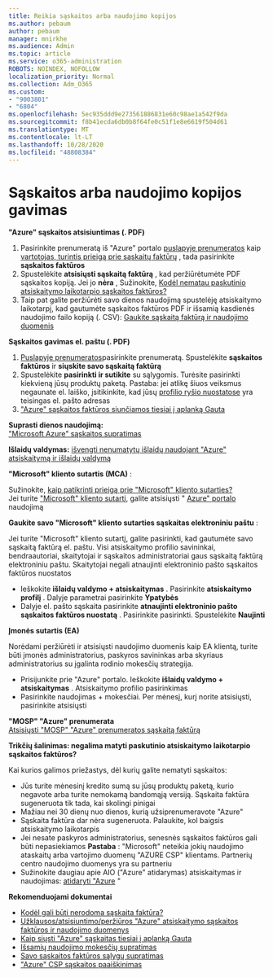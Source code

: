 ```yaml
---
title: Reikia sąskaitos arba naudojimo kopijos
ms.author: pebaum
author: pebaum
manager: mnirkhe
ms.audience: Admin
ms.topic: article
ms.service: o365-administration
ROBOTS: NOINDEX, NOFOLLOW
localization_priority: Normal
ms.collection: Adm_O365
ms.custom:
- "9003801"
- "6804"
ms.openlocfilehash: 5ec935ddd9e273561886831e60c98ae1a542f9da
ms.sourcegitcommit: f8b41ecda6db0b8f64fe0c51f1e8e6619f504d61
ms.translationtype: MT
ms.contentlocale: lt-LT
ms.lasthandoff: 10/28/2020
ms.locfileid: "48808384"
---
```

# <a name="get-a-copy-of-your-bill-or-usage"></a>Sąskaitos arba naudojimo kopijos gavimas

**"Azure" sąskaitos atsisiuntimas (. PDF)**

1. Pasirinkite prenumeratą iš "Azure" portalo [puslapyje prenumeratos](https://portal.azure.com/#blade/Microsoft_Azure_Billing/SubscriptionsBlade) kaip [vartotojas, turintis prieigą prie sąskaitų faktūrų](https://docs.microsoft.com/azure/cost-management-billing/manage/manage-billing-access?WT.mc_id=Portal-Microsoft_Azure_Support) , tada pasirinkite **sąskaitos faktūros**
2. Spustelėkite **atsisiųsti sąskaitą faktūrą** , kad peržiūrėtumėte PDF sąskaitos kopiją. Jei jo **nėra** , Sužinokite, [Kodėl nematau paskutinio atsiskaitymo laikotarpio sąskaitos faktūros?](https://docs.microsoft.com/azure/cost-management-billing/manage/download-azure-invoice-daily-usage-date?WT.mc_id=Portal-Microsoft_Azure_Support#noinvoice)
3. Taip pat galite peržiūrėti savo dienos naudojimą spustelėję atsiskaitymo laikotarpį, kad gautumėte sąskaitos faktūros PDF ir išsamią kasdienės naudojimo failo kopiją (. CSV): [Gaukite sąskaitą faktūrą ir naudojimo duomenis](https://docs.microsoft.com/azure/cost-management-billing/manage/download-azure-invoice-daily-usage-date?WT.mc_id=Portal-Microsoft_Azure_Support)

**Sąskaitos gavimas el. paštu (. PDF)**

1. [Puslapyje prenumeratos](https://ms.portal.azure.com/#blade/Microsoft_Azure_Billing/SubscriptionsBlade)pasirinkite prenumeratą. Spustelėkite **sąskaitos faktūros** ir **siųskite savo sąskaitą faktūrą**
2. Spustelėkite **pasirinkti ir sutikite** su sąlygomis. Turėsite pasirinkti kiekvieną jūsų produktų paketą. Pastaba: jei atlikę šiuos veiksmus negaunate el. laiško, įsitikinkite, kad jūsų [profilio ryšio nuostatose](https://account.windowsazure.com/profile) yra teisingas el. pašto adresas
3. ["Azure" sąskaitos faktūros siunčiamos tiesiai į aplanką Gauta](https://azure.microsoft.com/blog/azure-email-invoices/)

**Suprasti dienos naudojimą:**  
 ["Microsoft Azure" sąskaitos supratimas](https://docs.microsoft.com/azure/cost-management-billing/understand/review-individual-bill?WT.mc_id=Portal-Microsoft_Azure_Support)  

**Išlaidų valdymas:** [išvengti nenumatytų išlaidų naudojant "Azure" atsiskaitymą ir išlaidų valdymą](https://docs.microsoft.com/azure/cost-management-billing/manage/getting-started?WT.mc_id=Portal-Microsoft_Azure_Support)  

**"Microsoft" kliento sutartis (MCA)** :

Sužinokite,  [kaip patikrinti prieigą prie "Microsoft" kliento sutarties?](https://docs.microsoft.com/azure/cost-management-billing/manage/download-azure-invoice-daily-usage-date?WT.mc_id=Portal-Microsoft_Azure_Support#check-access-to-a-microsoft-customer-agreement)  
Jei turite ["Microsoft" kliento sutartį](https://docs.microsoft.com/azure/cost-management-billing/manage/download-azure-invoice-daily-usage-date?WT.mc_id=Portal-Microsoft_Azure_Support#check-access-to-a-microsoft-customer-agreement), galite atsisiųsti " [Azure" portalo](https://portal.azure.com/) naudojimą

**Gaukite savo "Microsoft" kliento sutarties sąskaitas elektroniniu paštu** :

Jei turite "Microsoft" kliento sutartį, galite pasirinkti, kad gautumėte savo sąskaitą faktūrą el. paštu. Visi atsiskaitymo profilio savininkai, bendraautoriai, skaitytojai ir sąskaitos administratoriai gaus sąskaitą faktūrą elektroniniu paštu. Skaitytojai negali atnaujinti elektroninio pašto sąskaitos faktūros nuostatos

- Ieškokite **išlaidų valdymo + atsiskaitymas** . Pasirinkite **atsiskaitymo profilį** . Dalyje parametrai pasirinkite **Ypatybės**
- Dalyje el. pašto sąskaita pasirinkite **atnaujinti elektroninio pašto sąskaitos faktūros nuostatą** . Pasirinkite pasirinkti. Spustelėkite **Naujinti**

**Įmonės sutartis (EA)**

Norėdami peržiūrėti ir atsisiųsti naudojimo duomenis kaip EA klientą, turite būti įmonės administratorius, paskyros savininkas arba skyriaus administratorius su įgalinta rodinio mokesčių strategija.

- Prisijunkite prie "Azure" portalo. Ieškokite **išlaidų valdymo + atsiskaitymas** . Atsiskaitymo profilio pasirinkimas
- Pasirinkite naudojimas + mokesčiai. Per mėnesį, kurį norite atsisiųsti, pasirinkite atsisiųsti

**"MOSP" "Azure" prenumerata**  
[Atsisiųsti "MOSP" "Azure" prenumeratos sąskaitą faktūrą](https://docs.microsoft.com/azure/cost-management-billing/understand/download-azure-invoice?WT.mc_id=Portal-Microsoft_Azure_Support#download-your-mosp-azure-subscription-invoice)

**Trikčių šalinimas: negalima matyti paskutinio atsiskaitymo laikotarpio sąskaitos faktūros?**

Kai kurios galimos priežastys, dėl kurių galite nematyti sąskaitos:

- Jūs turite mėnesinį kredito sumą su jūsų produktų paketą, kurio negavote arba turite nemokamą bandomąją versiją. Sąskaita faktūra sugeneruota tik tada, kai skolingi pinigai
- Mažiau nei 30 dienų nuo dienos, kurią užsiprenumeravote "Azure"
- Sąskaita faktūra dar nėra sugeneruota. Palaukite, kol baigsis atsiskaitymo laikotarpis
- Jei nesate paskyros administratorius, senesnės sąskaitos faktūros gali būti nepasiekiamos **Pastaba** : "Microsoft" neteikia jokių naudojimo ataskaitų arba vartojimo duomenų "AZURE CSP" klientams. Partnerių centro naudojimo duomenys yra su partneriu
- Sužinokite daugiau apie AIO ("Azure" atidarymas) atsiskaitymas ir naudojimas: [atidaryti "Azure](https://azure.microsoft.com/offers/ms-azr-0111p/) "

**Rekomenduojami dokumentai**

- [Kodėl gali būti nerodoma sąskaita faktūra?](https://docs.microsoft.com/azure/cost-management-billing/understand/download-azure-invoice?WT.mc_id=Portal-Microsoft_Azure_Support#noinvoice)
- [Užklausos/atsisiuntimo/peržiūros "Azure" atsiskaitymo sąskaitos faktūros ir naudojimo duomenys](https://docs.microsoft.com/azure/cost-management-billing/manage/download-azure-invoice-daily-usage-date?WT.mc_id=Portal-Microsoft_Azure_Support)
- [Kaip siųsti "Azure" sąskaitas tiesiai į aplanką Gauta](https://docs.microsoft.com/azure/cost-management-billing/manage/download-azure-invoice-daily-usage-date?WT.mc_id=Portal-Microsoft_Azure_Support)
- [Išsamių naudojimo mokesčių supratimas](https://docs.microsoft.com/azure/cost-management-billing/understand/review-individual-bill?WT.mc_id=Portal-Microsoft_Azure_Support#csv)
- [Savo sąskaitos faktūros sąlygų supratimas](https://docs.microsoft.com/azure/cost-management-billing/understand/understand-invoice?WT.mc_id=Portal-Microsoft_Azure_Support)
- ["Azure" CSP sąskaitos paaiškinimas](https://docs.microsoft.com/partner-center/azure-plan-lp?WT.mc_id=Portal-Microsoft_Azure_Support)
